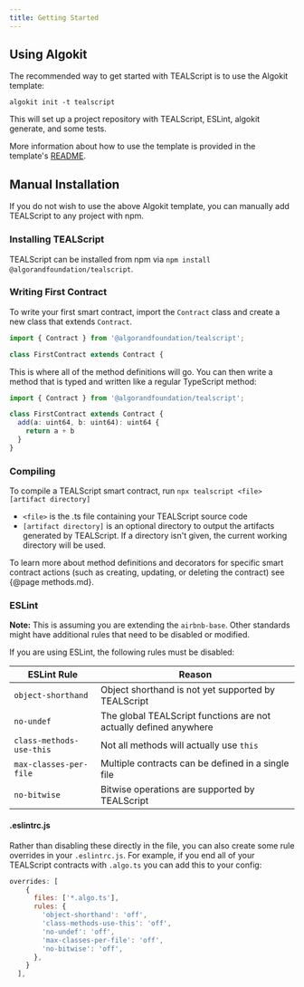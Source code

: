 ```yaml
---
title: Getting Started
---
```


## Using Algokit

The recommended way to get started with TEALScript is to use the Algokit template:

```
algokit init -t tealscript
```

This will set up a project repository with TEALScript, ESLint, algokit generate, and some tests.

More information about how to use the template is provided in the template's [README](https://github.com/algorand-devrel/tealscript-algokit-template/blob/master/template_content/README.md).


## Manual Installation

If you do not wish to use the above Algokit template, you can manually add TEALScript to any project with npm.
 
### Installing TEALScript

TEALScript can be installed from npm via `npm install @algorandfoundation/tealscript`. 

### Writing First Contract

To write your first smart contract, import the `Contract` class and create a new class that extends `Contract`.

```ts
import { Contract } from '@algorandfoundation/tealscript';

class FirstContract extends Contract {
```

This is where all of the method definitions will go. You can then write a method that is typed and written like a regular TypeScript method:

```ts
import { Contract } from '@algorandfoundation/tealscript';

class FirstContract extends Contract {
  add(a: uint64, b: uint64): uint64 {
    return a + b
  }
}
```

### Compiling

To compile a TEALScript smart contract, run `npx tealscript <file> [artifact directory]`

* `<file>` is the .ts file containing your TEALScript source code 
* `[artifact directory]` is an optional directory to output the artifacts generated by TEALScript. If a directory isn't given, the current working directory will be used.

To learn more about method definitions and decorators for specific smart contract actions (such as creating, updating, or deleting the contract) see {@page methods.md}.

### ESLint

**Note:** This is assuming you are extending the `airbnb-base`. Other standards might have additional rules that need to be disabled or modified.

If you are using ESLint, the following rules must be disabled: 

| ESLint Rule              | Reason                                                            |
| ------------------------ | ----------------------------------------------------------------- |
| `object-shorthand`       | Object shorthand is not yet supported by TEALScript               |
| `no-undef`               | The global TEALScript functions are not actually defined anywhere |
| `class-methods-use-this` | Not all methods will actually use `this`                          |
| `max-classes-per-file`   | Multiple contracts can be defined in a single file                |
| `no-bitwise`             | Bitwise operations are supported by TEALScript                    |

#### .eslintrc.js

Rather than disabling these directly in the file, you can also create some rule overrides in your `.eslintrc.js`. For example, if you end all of your TEALScript contracts with `.algo.ts` you can add this to your config:

```js
overrides: [
    {
      files: ['*.algo.ts'],
      rules: {
        'object-shorthand': 'off',
        'class-methods-use-this': 'off',
        'no-undef': 'off',
        'max-classes-per-file': 'off',
        'no-bitwise': 'off',
      },
    }
  ],
```
